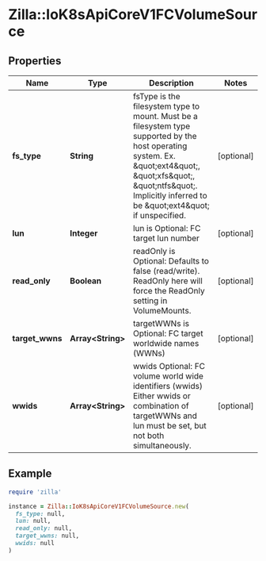 # Zilla::IoK8sApiCoreV1FCVolumeSource

## Properties

| Name | Type | Description | Notes |
| ---- | ---- | ----------- | ----- |
| **fs_type** | **String** | fsType is the filesystem type to mount. Must be a filesystem type supported by the host operating system. Ex. \&quot;ext4\&quot;, \&quot;xfs\&quot;, \&quot;ntfs\&quot;. Implicitly inferred to be \&quot;ext4\&quot; if unspecified. | [optional] |
| **lun** | **Integer** | lun is Optional: FC target lun number | [optional] |
| **read_only** | **Boolean** | readOnly is Optional: Defaults to false (read/write). ReadOnly here will force the ReadOnly setting in VolumeMounts. | [optional] |
| **target_wwns** | **Array&lt;String&gt;** | targetWWNs is Optional: FC target worldwide names (WWNs) | [optional] |
| **wwids** | **Array&lt;String&gt;** | wwids Optional: FC volume world wide identifiers (wwids) Either wwids or combination of targetWWNs and lun must be set, but not both simultaneously. | [optional] |

## Example

```ruby
require 'zilla'

instance = Zilla::IoK8sApiCoreV1FCVolumeSource.new(
  fs_type: null,
  lun: null,
  read_only: null,
  target_wwns: null,
  wwids: null
)
```


